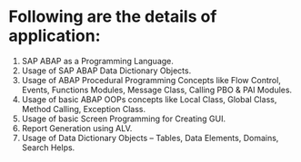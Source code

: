 # Following are the details of application:
1. SAP ABAP as a Programming Language.
2. Usage of SAP ABAP Data Dictionary Objects.
3. Usage of ABAP Procedural Programming Concepts like Flow Control, Events, Functions Modules, Message Class, Calling PBO & PAI Modules.
4. Usage of basic ABAP OOPs concepts like Local Class, Global Class, Method Calling, Exception Class.
5. Usage of basic Screen Programming for Creating GUI.
6. Report Generation using ALV.
7. Usage of Data Dictionary Objects – Tables, Data Elements, Domains, Search Helps.

